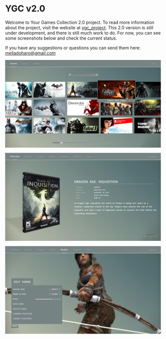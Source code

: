 # YGC v2.0
Welcome to Your Games Collection 2.0 project. To read more information about the project, visit the website at
[ygc_project](http://yourgamescollection.hol.es/). This 2.0 version is still under development, and there is still much work to do. For now, you can see some screenshots below and check the current status.

If you have any suggestions or questions you can send them here: [melladoharo@gmail.com](melladoharo@gmail.com)

![Alt text](./YGC_v2/media/screenshots/form_games.jpg?raw=true "Form Games")

![Alt text](./YGC_v2/media/screenshots/form_overview.jpg?raw=true "Form Overview")

![Alt text](./YGC_v2/media/screenshots/form_models_2.jpg?raw=true "Form Models")
